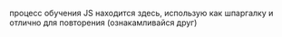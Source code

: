 процесс обучения JS находится здесь, использую как шпаргалку и отлично для повторения (ознакамливайся друг)
